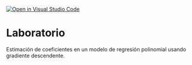 [![Open in Visual Studio Code](https://classroom.github.com/assets/open-in-vscode-c66648af7eb3fe8bc4f294546bfd86ef473780cde1dea487d3c4ff354943c9ae.svg)](https://classroom.github.com/online_ide?assignment_repo_id=7985384&assignment_repo_type=AssignmentRepo)
# Laboratorio

Estimación de coeficientes en un modelo de regresión polinomial usando gradiente descendente.
